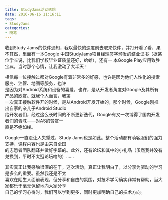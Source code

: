 ```yaml
---
title: StudyJams活动感想
date: 2016-06-16 11:16:11
tags:
- StudyJams
categories:
- 随笔
---
```


收到Study Jams的快件通知，我以最快的速度前去取来快件，并打开看了看<!--more-->，果不其然，里面有一本Google
中国StudyJams项目经理签字颁发的结业证书（据某位学长说，比我们学校毕业证质量还好，蛤蛤），还有一
本Google Play应用致胜宝典，当时那个心情，让我激动了大半天！

相信每一位接触过都对Google有着非常多的好感，也许是因为他们人性化的搜索服务、油管、地图等服务，也许<br>是因为对Android系统和设备的喜爱，也许，是从开发者角度对Google及其所有产品的欣赏。就我个人而言，我第<br>一次真正接触软件开的时候，是从Android开发开始的，那个时候，Google刚推出自家的亲儿子Android Studio<br>给开发者们，经过这么长时间的不断更新迭代，Google有又一次博得了国内开发者们的青睐——对AS的赞赏一<br>直是不绝如缕。

Google一直没让人失望过，Study Jams也是如此。整个活动都有萌客服们的强力支持，课程内容也是由来自全国<br>的志愿者团队翻译并做好字幕的。此外，还有论坛和其中的小礼品（虽然我并没有兑换到，平时不太逛论坛啥的）......

其实真正让我感触很深的在于，这次活动，真正让我明白了，以分享为驱动的学习是多么的重要。虽然我还是不太<br>喜欢在陌生人面前表现，但分享和自由的氛围，对技术学习确实非常有帮助，当大家都乐于毫无保留地向大家分享<br>自己的学习心得时，我们可以学到更多，同时更加明确自己的技术方向。

